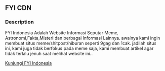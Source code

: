 ## FYI CDN
### Description

FYI Indonesia Adalah Website Informasi Seputar Meme, Astronomi,Fakta,Misteri dan berbagai Informasi Lainnya. awalnya kami ingin membuat situs meme/shitpost/hiburan seperti 9gag dan 1cak. jadilah situs ini, kami juga tidak berfokus pada meme saja, kami membuat artikel agar tidak terlalu jenuh saat melihat website  ini..


[Kunjungi FYI Indonesia](https://www.fyi.my.id/) 
